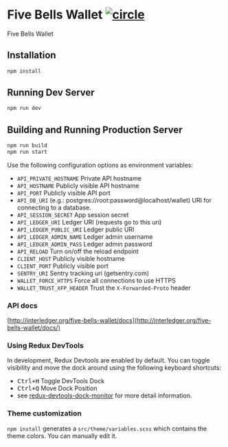 # Five Bells Wallet [![circle][circle-image]][circle-url]

[circle-image]: https://circleci.com/gh/interledger/five-bells-wallet.svg?style=shield&circle-token=65d802e1ea641aabcc95f8d28f2c6ade577716a9
[circle-url]: https://circleci.com/gh/interledger/five-bells-wallet

Five Bells Wallet

## Installation

```bash
npm install
```

## Running Dev Server

```bash
npm run dev
```

## Building and Running Production Server

```bash
npm run build
npm run start
```

Use the following configuration options as environment variables:

* `API_PRIVATE_HOSTNAME` Private API hostname
* `API_HOSTNAME` Publicly visible API hostname
* `API_PORT` Publicly visible API port
* `API_DB_URI` (e.g.: postgres://root:password@localhost/wallet) URI for connecting to a database.    
* `API_SESSION_SECRET` App session secret
* `API_LEDGER_URI` Ledger URI (requests go to this uri)
* `API_LEDGER_PUBLIC_URI` Ledger public URI
* `API_LEDGER_ADMIN_NAME` Ledger admin username
* `API_LEDGER_ADMIN_PASS` Ledger admin password
* `API_RELOAD` Turn on/off the reload endpoint
* `CLIENT_HOST` Publicly visible hostname
* `CLIENT_PORT` Publicly visible port
* `SENTRY_URI` Sentry tracking uri (getsentry.com)
* `WALLET_FORCE_HTTPS` Force all connections to use HTTPS
* `WALLET_TRUST_XFP_HEADER` Trust the `X-Forwarded-Proto` header

### API docs
[http://interledger.org/five-bells-wallet/docs](http://interledger.org/five-bells-wallet/docs/)

### Using Redux DevTools

In development, Redux Devtools are enabled by default. You can toggle visibility and move the dock around using the following keyboard shortcuts:

- <kbd>Ctrl+H</kbd> Toggle DevTools Dock
- <kbd>Ctrl+Q</kbd> Move Dock Position
- see [redux-devtools-dock-monitor](https://github.com/gaearon/redux-devtools-dock-monitor) for more detail information.

### Theme customization

`npm install` generates a `src/theme/variables.scss` which contains the theme colors. You can manually edit it.
